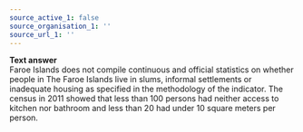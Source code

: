 ```yaml
---
source_active_1: false
source_organisation_1: ''
source_url_1: ''
---
```

<b>Text answer</b>  
Faroe Islands does not compile continuous and official statistics on whether people in The Faroe Islands live in slums, informal settlements or inadequate housing as specified in the methodology of the indicator.
The census in 2011 showed that less than 100 persons had neither access to kitchen nor bathroom and less than 20 had under 10 square meters per person.
